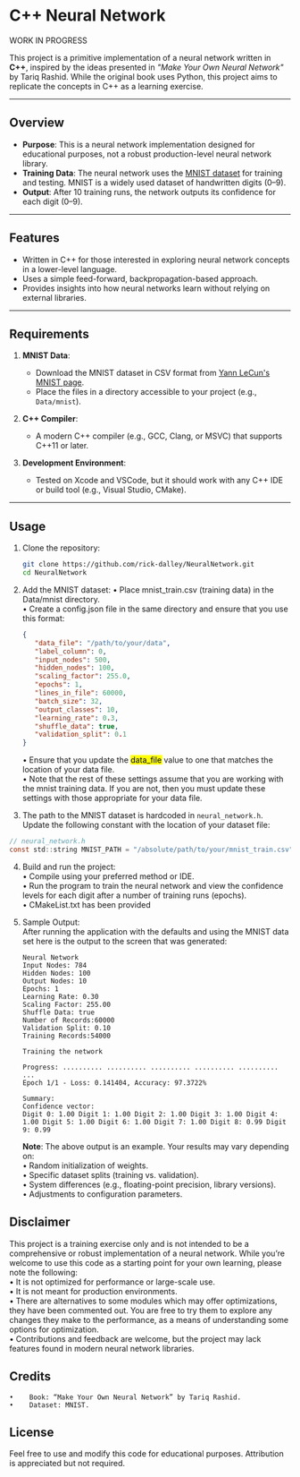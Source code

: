 # C++ Neural Network

WORK IN PROGRESS

This project is a primitive implementation of a neural network written in **C++**, inspired by the ideas presented in _"Make Your Own Neural Network"_ by Tariq Rashid. While the original book uses Python, this project aims to replicate the concepts in C++ as a learning exercise.

---

## Overview

- **Purpose**: This is a neural network implementation designed for educational purposes, not a robust production-level neural network library.
- **Training Data**: The neural network uses the [MNIST dataset](https://yann.lecun.com/exdb/mnist/) for training and testing. MNIST is a widely used dataset of handwritten digits (0–9).
- **Output**: After 10 training runs, the network outputs its confidence for each digit (0–9).

---

## Features

- Written in C++ for those interested in exploring neural network concepts in a lower-level language.
- Uses a simple feed-forward, backpropagation-based approach.
- Provides insights into how neural networks learn without relying on external libraries.

---

## Requirements

1. **MNIST Data**:

   - Download the MNIST dataset in CSV format from [Yann LeCun's MNIST page](https://yann.lecun.com/exdb/mnist/).
   - Place the files in a directory accessible to your project (e.g., `Data/mnist`).

2. **C++ Compiler**:

   - A modern C++ compiler (e.g., GCC, Clang, or MSVC) that supports C++11 or later.

3. **Development Environment**:
   - Tested on Xcode and VSCode, but it should work with any C++ IDE or build tool (e.g., Visual Studio, CMake).

---

## Usage

1. Clone the repository:
   ```bash
   git clone https://github.com/rick-dalley/NeuralNetwork.git
   cd NeuralNetwork
   ```
2. Add the MNIST dataset:
   • Place mnist_train.csv (training data) in the Data/mnist directory.  
   • Create a config.json file in the same directory and ensure that you use this format:

   ```config.json
   {
      "data_file": "/path/to/your/data",
      "label_column": 0,
      "input_nodes": 500,
      "hidden_nodes": 100,
      "scaling_factor": 255.0,
      "epochs": 1,
      "lines_in_file": 60000,
      "batch_size": 32,
      "output_classes": 10,
      "learning_rate": 0.3,
      "shuffle_data": true,
      "validation_split": 0.1
   }

   ```

   • Ensure that you update the <mark>data_file</mark> value to one that matches the location of your data file.  
   • Note that the rest of these settings assume that you are working with the mnist training data. If you are not, then you must update these settings with those appropriate for your data file.

3. The path to the MNIST dataset is hardcoded in `neural_network.h`. Update the following constant with the location of your dataset file:

```neural_network.h
// neural_network.h
const std::string MNIST_PATH = "/absolute/path/to/your/mnist_train.csv";
```

4.  Build and run the project:  
    • Compile using your preferred method or IDE.  
    • Run the program to train the neural network and view the confidence levels for each digit after a number of training runs (epochs).  
    • CMakeList.txt has been provided

5.  Sample Output:  
     After running the application with the defaults and using the MNIST data set here is the output to the screen that was generated:

    ```Sample Output
    Neural Network
    Input Nodes: 784
    Hidden Nodes: 100
    Output Nodes: 10
    Epochs: 1
    Learning Rate: 0.30
    Scaling Factor: 255.00
    Shuffle Data: true
    Number of Records:60000
    Validation Split: 0.10
    Training Records:54000

    Training the network

    Progress: .......... .......... .......... .......... .......... ...
    Epoch 1/1 - Loss: 0.141404, Accuracy: 97.3722%

    Summary:
    Confidence vector:
    Digit 0: 1.00 Digit 1: 1.00 Digit 2: 1.00 Digit 3: 1.00 Digit 4: 1.00 Digit 5: 1.00 Digit 6: 1.00 Digit 7: 1.00 Digit 8: 0.99 Digit 9: 0.99
    ```

    **Note**: The above output is an example. Your results may vary depending on:  
    • Random initialization of weights.  
    • Specific dataset splits (training vs. validation).  
    • System differences (e.g., floating-point precision, library versions).  
    • Adjustments to configuration parameters.

## Disclaimer

This project is a training exercise only and is not intended to be a comprehensive or robust implementation of a neural network. While you’re welcome to use this code as a starting point for your own learning, please note the following:  
 • It is not optimized for performance or large-scale use.  
 • It is not meant for production environments.  
 • There are alternatives to some modules which may offer optimizations, they have been commented out. You are free to try them to explore any changes they make to the performance, as a means of understanding some options for optimization.  
 • Contributions and feedback are welcome, but the project may lack features found in modern neural network libraries.

## Credits

    •    Book: “Make Your Own Neural Network” by Tariq Rashid.
    •    Dataset: MNIST.

## License

Feel free to use and modify this code for educational purposes. Attribution is appreciated but not required.
